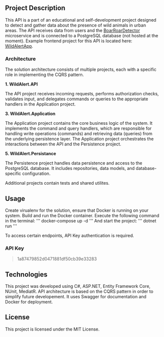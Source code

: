 ## Project Description
This API is a part of an educational and self-development project designed to detect and gather data about the presence of wild animals in urban areas.
The API receives data from users and the [BoarRoarDetector](https://github.com/Krystyna-Szybalska/BoarRoarDetector/tree/master/app) microservice and is connected to a PostgreSQL database (not hosted at the moment). Example frontend project for this API is located here: [WildAlertApp](https://github.com/MossPiglets/wild-alert-api/edit/develop/README.md).

### Architecture
The solution architecture consists of multiple projects, each with a specific role in implementing the CQRS pattern.

**1. WildAlert.API**
   
   The API project receives incoming requests, performs authorization checks, validates input, and delegates commands or queries to the appropriate handlers in the Application project.
   
**3. WildAlert.Application**
   
   The Application project contains the core business logic of the system. It implements the command and query handlers, which are responsible for handling write operations (commands) and retrieving data (queries) from the underlying persistence layer. The Application project orchestrates the interactions between the API and the Persistence project.
   
**5. WildAlert.Persistance**

The Persistence project handles data persistence and access to the PostgreSQL database. It includes repositories, data models, and database-specific configuration. 

Additional projects contain tests and shared utilites.

## Usage
Create virualenv for the solution, ensure that Docker is running on your system. 
Build and run the Docker container. Execute the following command in the terminal:
'''
docker-compose up -d
'''
And start the project:
'''
dotnet run
'''

To access certain endpoints, API Key authentication is required. 

### API Key
>1a87479852d0471881df50cb39e33283

## Technologies
This project was developed using C#, ASP.NET, Entity Framework Core, NUnit, MediatR.
API architecture is based on the CQRS pattern in order to simplify future developement.
It uses Swagger for documentation and Docker for deployment. 

## License
This project is licensed under the MIT License.


